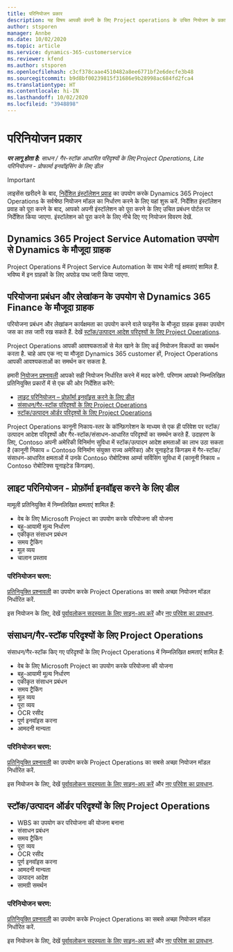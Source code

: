 ```yaml
---
title: परिनियोजन प्रकार
description: यह विषय आपकी कंपनी के लिए Project operations के उचित नियोजन के प्रकार को निर्धारित करने में आपकी मदद करने हेतु जानकारी प्रदान करता है.
author: stsporen
manager: Annbe
ms.date: 10/02/2020
ms.topic: article
ms.service: dynamics-365-customerservice
ms.reviewer: kfend
ms.author: stsporen
ms.openlocfilehash: c3cf378caae4510482a8ee6771bf2e6decfe3b48
ms.sourcegitcommit: b9d8bf00239815f31686e9b28998ac684fd2fca4
ms.translationtype: HT
ms.contentlocale: hi-IN
ms.lasthandoff: 10/02/2020
ms.locfileid: "3948898"
---
```

# <a name="deployment-types"></a>परिनियोजन प्रकार

_**पर लागू होता है:** साधन / गैर-स्टॉक आधारित परिदृश्यों के लिए Project Operations, Lite परिनियोजन - प्रोफार्मा इनवॉइसिंग के लिए डील_

> [!IMPORTANT]
> लाइसेंस खरीदने के बाद, [निर्देशित इंस्टॉलेशन प्रवाह](https://aka.ms/provisionprojectoperations) का उपयोग करके Dynamics 365 Project Operations के सर्वश्रेष्ठ नियोजन मॉडल का निर्धारण करने के लिए यहां शुरू करें.
> निर्देशित इंस्टॉलेशन प्रवाह को पूरा करने के बाद, आपको अपनी इंस्टॉलेशन को पूरा करने के लिए उचित प्रबंधन पोर्टल पर निर्देशित किया जाएगा. इंस्टॉलेशन को पूरा करने के लिए नीचे दिए गए नियोजन विवरण देखें.


## <a name="existing-customers-of-dynamics-using-dynamics-365-project-service-automation"></a>Dynamics 365 Project Service Automation उपयोग से Dynamics के मौजूदा ग्राहक
Project Operations में Project Service Automation के साथ भेजी गई क्षमताएं शामिल हैं. भविष्य में इन ग्राहकों के लिए अपग्रेड पाथ जारी किया जाएगा.

## <a name="existing-customers-of-dynamics-365-finance-using-project-management-and-accounting"></a>परियोजना प्रबंधन और लेखांकन के उपयोग से Dynamics 365 Finance के मौजूदा ग्राहक 

परियोजना प्रबंधन और लेखांकन कार्यक्षमता का उपयोग करने वाले फाइनेंस के मौजूदा ग्राहक इसका उपयोग जस का तस जारी रख सकते हैं. देखें [स्टॉक/उत्पादन आदेश परिदृश्यों के लिए Project Operations](#pma).

Project Operations आपकी आवश्यकताओं से मेल खाने के लिए कई नियोजन विकल्पों का समर्थन करता है. चाहे आप एक नए या मौजूदा Dynamics 365 customer हों, Project Operations आपकी आवश्यकताओं का समर्थन कर सकता है.

हमारी [नियोजन प्रश्नावली](https://aka.ms/provisionprojectoperations) आपको सही नियोजन निर्धारित करने में मदद करेगी. परिणाम आपको निम्नलिखित प्रतिनियुक्ति प्रकारों में से एक की ओर निर्देशित करेंगे:

- [लाइट परिनियोजन – प्रोफ़ॉर्मा इनवॉइस करने के लिए डील](#lite)
- [संसाधन/गैर-स्टॉक परिदृश्यों के लिए Project Operations](#integrated)
- [स्टॉक/उत्पादन ऑर्डर परिदृश्यों के लिए Project Operations](#pma)

Project Operations कानूनी निकाय-स्तर के कॉन्फ़िगरेशन के माध्यम से एक ही परिवेश पर स्टॉक/उत्पादन आदेश परिदृश्यों और गैर-स्टॉक/संसाधन-आधारित परिदृश्यों का समर्थन करते हैं. उदाहरण के लिए, Contoso अपनी अमेरिकी विनिर्माण सुविधा में स्टॉक/उत्पादन आदेश क्षमताओं का लाभ उठा सकता है (कानूनी निकाय = Contoso विनिर्माण संयुक्त राज्य अमेरिका) और यूनाइटेड किंगडम में गैर-स्टॉक/संसाधन-आधारित क्षमताओं में उनके Contoso रोबोटिक्स आर्म्स सर्विसिंग सुविधा में (कानूनी निकाय = Contoso रोबोटिक्स यूनाइटेड किंगडम).

## <a name="a-namelitelite-deployment---deal-to-proforma-invoicing"></a><a name="lite"><a/>लाइट परिनियोजन - प्रोफ़ॉर्मा इनवॉइस करने के लिए डील
मामूली प्रतिनियुक्ति में निम्नलिखित क्षमताएं शामिल हैं:

- वेब के लिए Microsoft Project का उपयोग करके परियोजना की योजना
- बहु-आयामी मूल्य निर्धारण
- एकीकृत संसाधन प्रबंधन
- समय ट्रैकिंग
- मूल व्यय
- चालान प्रस्ताव

### <a name="deployment-steps"></a>परिनियोजन चरण:
[प्रतिनियुक्ति प्रश्नावली](https://aka.ms/provisionprojectoperations) का उपयोग करके Project Operations का सबसे अच्छा नियोजन मॉडल निर्धारित करें.

इस नियोजन के लिए, देखें [पूर्वावलोकन सदस्यता के लिए साइन-अप करें](lite-preview-subscription-sign-up.md) और [नए परिवेश का प्रावधान](lite-deployment.md). 


## <a name="a-nameintegratedproject-operations-for-resourcenon-stocked-scenarios"></a><a name="integrated"><a/>संसाधन/गैर-स्टॉक परिदृश्यों के लिए Project Operations
संसाधन/गैर-स्टॉक किए गए परिदृश्यों के लिए Project Operations में निम्नलिखित क्षमताएं शामिल हैं:
  
- वेब के लिए Microsoft Project का उपयोग करके परियोजना की योजना
- बहु-आयामी मूल्य निर्धारण
- एकीकृत संसाधन प्रबंधन
- समय ट्रैकिंग
- मूल व्यय
- पूरा व्यय
- OCR रसीद
- पूर्ण इनवॉइस करना
- आमदनी मान्यता

### <a name="deployment-steps"></a>परिनियोजन चरण:
[प्रतिनियुक्ति प्रश्नावली](https://aka.ms/provisionprojectoperations) का उपयोग करके Project Operations का सबसे अच्छा नियोजन मॉडल निर्धारित करें.

इस नियोजन के लिए, देखें [पूर्वावलोकन सदस्यता के लिए साइन-अप करें](resource-sign-up-preview-subscription.md) और [नए परिवेश का प्रावधान](resource-provision-new-environment.md). 


## <a name="project-operations-for-stockedproduction-order-scenarios"></a><a name="pma"></a>स्टॉक/उत्पादन ऑर्डर परिदृश्यों के लिए Project Operations

- WBS का उपयोग कर परियोजना की योजना बनाना
- संसाधन प्रबंधन
- समय ट्रैकिंग
- पूरा व्यय
- OCR रसीद
- पूर्ण इनवॉइस करना
- आमदनी मान्यता
- उत्पादन आदेश
- सामग्री समर्थन

### <a name="deployment-steps"></a>परिनियोजन चरण:
[प्रतिनियुक्ति प्रश्नावली](https://aka.ms/provisionprojectoperations) का उपयोग करके Project Operations का सबसे अच्छा नियोजन मॉडल निर्धारित करें.

इस नियोजन के लिए, देखें [पूर्वावलोकन सदस्यता के लिए साइन-अप करें](https://docs.microsoft.com/dynamics365/fin-ops-core/dev-itpro/dev-tools/sign-up-preview-subscription?toc=/dynamics365/finance/toc.json) और [नए परिवेश का प्रावधान](https://docs.microsoft.com/dynamics365/fin-ops-core/dev-itpro/deployment/deploy-demo-environment?toc=/dynamics365/finance/toc.json). 



